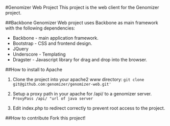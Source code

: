 #Genomizer Web Project
This project is the web client for the Genomizer project.

##Backbone
Genomizer Web project uses Backbone as main framework with the following dependencies:
* Backbone - main application framework.
* Bootstrap - CSS and frontend design.
* JQuery
* Underscore - Templating
* Dragster - Javascript library for drag and drop into the browser.

##How to install to Apache
1. Clone the project into your apache2 www directory:
`git clone git@github.com:genomizer/genomizer-web.git'`

2. Setup a proxy path in your apache for /api/ to a genomizer server.
`ProxyPass /api/ "url of java server`

3. Edit index.php to redirect correctly to prevent root access to the project.

##How to contribute
Fork this project!

